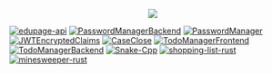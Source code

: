 <div>
  <p align="center"> 
    <img align="center" src="https://github-readme-stats.vercel.app/api/top-langs/?username=ivanhrabcak">
  </p>
</div>
  
  [![edupage-api](https://github-readme-stats.vercel.app/api/pin/?username=ivanhrabcak&repo=edupage-api)](https://github.com/ivanhrabcak/edupage-api)
  [![PasswordManagerBackend](https://github-readme-stats.vercel.app/api/pin/?username=ivanhrabcak&repo=PasswordManagerBackend)](https://github.com/ivanhrabcak/PasswordManagerBackend)
  [![PasswordManager](https://github-readme-stats.vercel.app/api/pin/?username=ivanhrabcak&repo=PasswordManager)](https://github.com/ivanhrabcak/PasswordManager)
  [![JWTEncryptedClaims](https://github-readme-stats.vercel.app/api/pin/?username=ivanhrabcak&repo=JWTEncryptedClaims)](https://github.com/ivanhrabcak/JWTEncryptedClaims)
  [![CaseClose](https://github-readme-stats.vercel.app/api/pin/?username=ivanhrabcak&repo=CaseClose)](https://github.com/ivanhrabcak/CaseClose)
  [![TodoManagerFrontend](https://github-readme-stats.vercel.app/api/pin/?username=ivanhrabcak&repo=TodoManagerFrontend)](https://github.com/ivanhrabcak/TodoManagerFrontend)
  [![TodoManagerBackend](https://github-readme-stats.vercel.app/api/pin/?username=ivanhrabcak&repo=TodoManagerBackend)](https://github.com/ivanhrabcak/TodoManagerBackend)
  [![Snake-Cpp](https://github-readme-stats.vercel.app/api/pin/?username=ivanhrabcak&repo=Snake-Cpp)](https://github.com/ivanhrabcak/Snake-Cpp)
  [![shopping-list-rust](https://github-readme-stats.vercel.app/api/pin/?username=ivanhrabcak&repo=shopping-list-rust)](https://github.com/ivanhrabcak/shopping-list/rust)
  [![minesweeper-rust](https://github-readme-stats.vercel.app/api/pin/?username=ivanhrabcak&repo=minesweeper-rust)](https://github.com/ivanhrabcak/minesweeper-rust)
